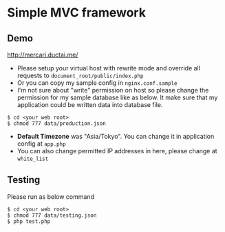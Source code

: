 # Simple MVC framework

## Demo

http://mercari.ductai.me/

* Please setup your virtual host with rewrite mode and override all requests to `document_root/public/index.php`
* Or you can copy my sample config in `nginx.conf.sample`
* I'm not sure about "write" permission on host so please change the permission for my sample database like as below. It make sure that my application could be written data into database file.

```
$ cd <your web root>
$ chmod 777 data/production.json
```

* **Default Timezone** was "Asia/Tokyo". You can change it in application config at `app.php`
* You can also change permitted IP addresses in here, please change at `white_list`

## Testing

Please run as below command
```
$ cd <your web root>
$ chmod 777 data/testing.json
$ php test.php
```
